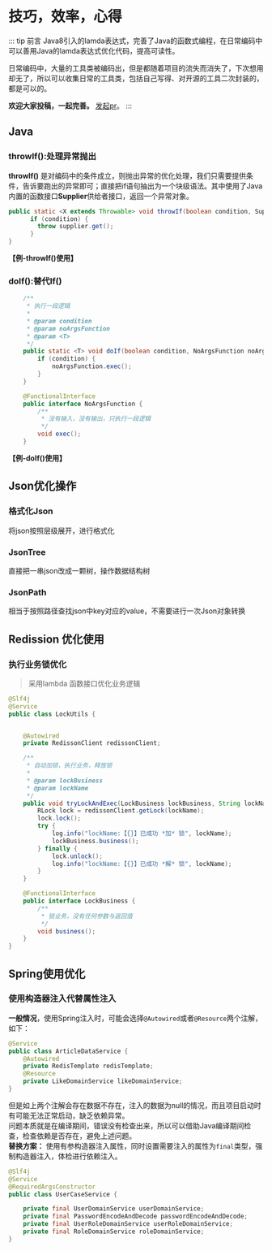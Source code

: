 # 技巧，效率，心得
::: tip 前言
Java8引入的lamda表达式，完善了Java的函数式编程，在日常编码中可以善用Java的lamda表达式优化代码，提高可读性。<br/>

日常编码中，大量的工具类被编码出，但是都随着项目的流失而消失了，下次想用却无了，所以可以收集日常的工具类，包括自己写得、对开源的工具二次封装的，都是可以的。<br/>

**欢迎大家投稿，一起完善。** [发起pr](https://gitee.com/zang-dongkun/blog)。
:::
## Java
### throwIf():处理异常抛出

**throwIf()** 是对编码中的条件成立，则抛出异常的优化处理，我们只需要提供条件，告诉要跑出的异常即可；直接把if语句抽出为一个块级语法。其中使用了Java内置的函数接口**Supplier**供给者接口，返回一个异常对象。

```java
public static <X extends Throwable> void throwIf(boolean condition, Supplier<X> supplier) throws X {
      if (condition) {
        throw supplier.get();
      }
}
```
**【例-throwIf()使用】**

### doIf():替代If()
```java
    /**
     * 执行一段逻辑
     *
     * @param condition
     * @param noArgsFunction
     * @param <T>
     */
    public static <T> void doIf(boolean condition, NoArgsFunction noArgsFunction) {
        if (condition) {
            noArgsFunction.exec();
        }
    }

    @FunctionalInterface
    public interface NoArgsFunction {
        /**
         * 没有输入，没有输出，只执行一段逻辑
         */
        void exec();
    }
```
**【例-doIf()使用】**
## Json优化操作

### 格式化Json
将json按照层级展开，进行格式化
### JsonTree
直接把一串json改成一颗树，操作数据结构树
### JsonPath
相当于按照路径查找json中key对应的value，不需要进行一次Json对象转换
## Redission 优化使用

### 执行业务锁优化

> 采用lambda 函数接口优化业务逻辑

```java
@Slf4j
@Service
public class LockUtils {


    @Autowired
    private RedissonClient redissonClient;

    /**
     * 自动加锁，执行业务，释放锁
     *
     * @param lockBusiness
     * @param lockName
     */
    public void tryLockAndExec(LockBusiness lockBusiness, String lockName) {
        RLock lock = redissonClient.getLock(lockName);
        lock.lock();
        try {
            log.info("lockName:【{}】已成功 *加* 锁", lockName);
            lockBusiness.business();
        } finally {
            lock.unlock();
            log.info("lockName:【{}】已成功 *解* 锁", lockName);
        }
    }

    @FunctionalInterface
    public interface LockBusiness {
        /**
         * 锁业务，没有任何参数与返回值
         */
        void business();
    }
}
```
## Spring使用优化

### 使用构造器注入代替属性注入

**一般情况**，使用Spring注入时，可能会选择`@Autowired`或者`@Resource`两个注解，如下：

```java
@Service
public class ArticleDataService {
    @Autowired
    private RedisTemplate redisTemplate;
    @Resource
    private LikeDomainService likeDomainService;
}
```
但是如上两个注解会存在数据不存在，注入的数据为null的情况，而且项目启动时有可能无法正常启动，缺乏依赖异常。<br/>
问题本质就是在编译期间，错误没有检查出来，所以可以借助Java编译期间检查，检查依赖是否存在，避免上述问题。<br/>
**替换方案：**   使用有参构造器注入属性，同时设置需要注入的属性为`final`类型，强制构造器注入，体检进行依赖注入。

```java
@Slf4j
@Service
@RequiredArgsConstructor
public class UserCaseService {

    private final UserDomainService userDomainService;
    private final PasswordEncodeAndDecode passwordEncodeAndDecode;
    private final UserRoleDomainService userRoleDomainService;
    private final RoleDomainService roleDomainService;
}
```


